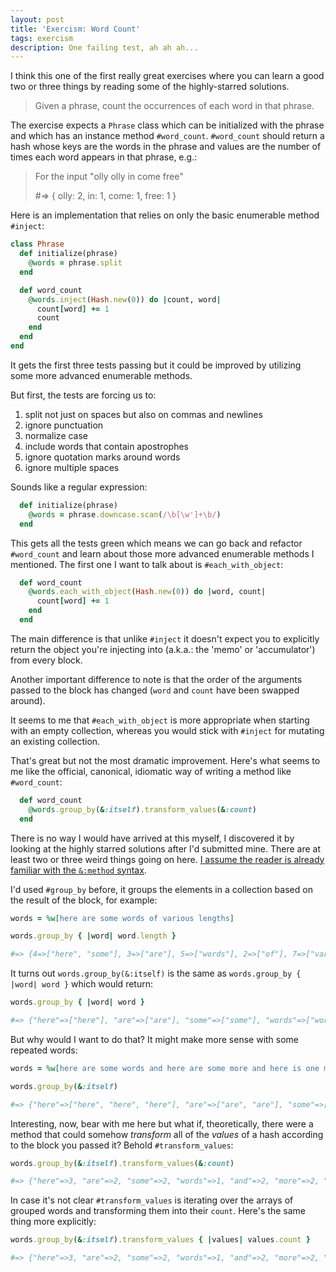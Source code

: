 ```yaml
---
layout: post
title: 'Exercism: Word Count'
tags: exercism
description: One failing test, ah ah ah...
---
```

I think this one of the first really great exercises where you can learn a good two or three things by reading some of the highly-starred solutions.

>Given a phrase, count the occurrences of each word in that phrase.

The exercise expects a `Phrase` class which can be initialized with the phrase and which has an instance method `#word_count`. `#word_count` should return a hash whose keys are the words in the phrase and values are the number of times each word appears in that phrase, e.g.:

>For the input "olly olly in come free"
>
>#=> { olly: 2,
>in: 1,
>come: 1,
>free: 1 }

Here is an implementation that relies on only the basic enumerable method `#inject`:

```ruby
class Phrase
  def initialize(phrase)
    @words = phrase.split
  end

  def word_count
    @words.inject(Hash.new(0)) do |count, word|
      count[word] += 1 
      count
    end
  end
end
```

It gets the first three tests passing but it could be improved by utilizing some more advanced enumerable methods.

But first, the tests are forcing us to:

1. split not just on spaces but also on commas and newlines 
1. ignore punctuation
1. normalize case
1. include words that contain apostrophes 
1. ignore quotation marks around words
1. ignore multiple spaces

Sounds like a regular expression:

```ruby
  def initialize(phrase)
    @words = phrase.downcase.scan(/\b[\w']+\b/)
  end
```

This gets all the tests green which means we can go back and refactor `#word_count` and learn about those more advanced enumerable methods I mentioned. The first one I want to talk about is `#each_with_object`:

```ruby
  def word_count
    @words.each_with_object(Hash.new(0)) do |word, count|
      count[word] += 1 
    end
  end
```

The main difference is that unlike `#inject` it doesn't expect you to explicitly return the object you're injecting into (a.k.a.: the 'memo' or 'accumulator') from every block. 

Another important difference to note is that the order of the arguments passed to the block has changed (`word` and `count` have been swapped around).

It seems to me that `#each_with_object` is more appropriate when starting with an empty collection, whereas you would stick with `#inject` for mutating an existing collection.

That's great but not the most dramatic improvement. Here's what seems to me like the official, canonical, idiomatic way of writing a method like `#word_count`:

```ruby
  def word_count
    @words.group_by(&:itself).transform_values(&:count)
  end
```

There is no way I would have arrived at this myself, I discovered it by looking at the highly starred solutions after I'd submitted mine. There are at least two or three weird things going on here. [I assume the reader is already familiar with the `&:method` syntax](https://thoughtbot.com/blog/blocks-procs-and-enumerable).

I'd used `#group_by` before, it groups the elements in a collection based on the result of the block, for example:

```ruby
words = %w[here are some words of various lengths]

words.group_by { |word| word.length }

#=> {4=>["here", "some"], 3=>["are"], 5=>["words"], 2=>["of"], 7=>["various", "lengths"]}
```

It turns out `words.group_by(&:itself)` is the same as `words.group_by { |word| word }` which would return:

```ruby
words.group_by { |word| word }

#=> {"here"=>["here"], "are"=>["are"], "some"=>["some"], "words"=>["words"], "of"=>["of"], "various"=>["various"], "lengths"=>["lengths"]}
```

But why would I want to do that? It might make more sense with some repeated words:

```ruby
words = %w[here are some words and here are some more and here is one more word]

words.group_by(&:itself)

#=> {"here"=>["here", "here", "here"], "are"=>["are", "are"], "some"=>["some", "some"], "words"=>["words"], "and"=>["and", "and"], "more"=>["more", "more"], "is"=>["is"], "one"=>["one"], "word"=>["word"]}
```

Interesting, now, bear with me here but what if, theoretically, there were a method that could somehow *transform* all of the *values* of a hash according to the block you passed it?
Behold `#transform_values`:

```ruby
words.group_by(&:itself).transform_values(&:count)

#=> {"here"=>3, "are"=>2, "some"=>2, "words"=>1, "and"=>2, "more"=>2, "is"=>1, "one"=>1, "word"=>1}
```

In case it's not clear `#transform_values` is iterating over the arrays of grouped words and transforming them into their `count`. Here's the same thing more explicitly:

```ruby
words.group_by(&:itself).transform_values { |values| values.count }

#=> {"here"=>3, "are"=>2, "some"=>2, "words"=>1, "and"=>2, "more"=>2, "is"=>1, "one"=>1, "word"=>1}
```
